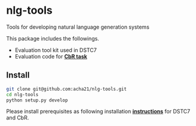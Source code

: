 # nlg-tools
Tools for developing natural language generation systems

This package includes the followings.
 - Evaluation tool kit used in DSTC7
 - Evaluation code for [**CbR task**](https://arxiv.org/pdf/1906.02738.pdf)
## Install

```bash
git clone git@github.com:acha21/nlg-tools.git
cd nlg-tools
python setup.py develop
```
Please install prerequisites as following installation [**instructions**](angt/eval/README.md) for DSTC7 and CbR.
